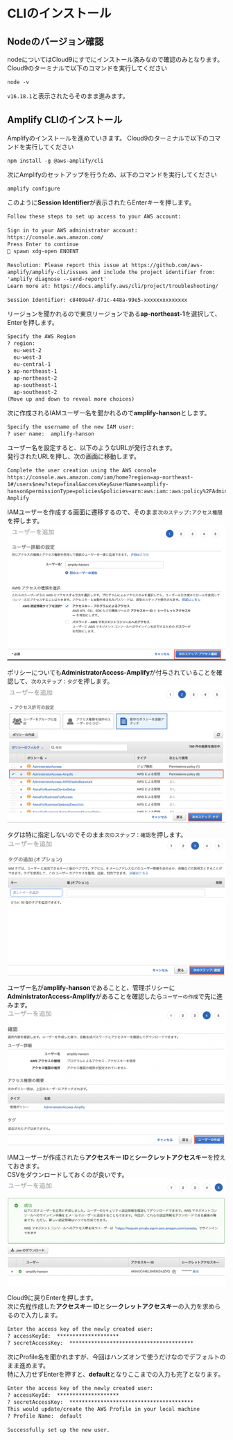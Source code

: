 # CLIのインストール

## Nodeのバージョン確認
nodeについてはCloud9にすでにインストール済みなので確認のみとなります。  
Cloud9のターミナルで以下のコマンドを実行してください

```shell
node -v
```

`v16.18.1`と表示されたらそのまま進みます。

## Amplify CLIのインストール
Amplifyのインストールを進めていきます。
Cloud9のターミナルで以下のコマンドを実行してください

```shell
npm install -g @aws-amplify/cli
```

次にAmplifyのセットアップを行うため、以下のコマンドを実行してください

```
amplify configure
```

このように**Session Identifier**が表示されたらEnterキーを押します。

```
Follow these steps to set up access to your AWS account:

Sign in to your AWS administrator account:
https://console.aws.amazon.com/
Press Enter to continue
🛑 spawn xdg-open ENOENT

Resolution: Please report this issue at https://github.com/aws-amplify/amplify-cli/issues and include the project identifier from: 'amplify diagnose --send-report'
Learn more at: https://docs.amplify.aws/cli/project/troubleshooting/

Session Identifier: c8409a47-d71c-448a-99e5-xxxxxxxxxxxxxx
```

リージョンを聞かれるので東京リージョンである**ap-northeast-1**を選択して、Enterを押します。
```
Specify the AWS Region
? region:  
  eu-west-2 
  eu-west-3 
  eu-central-1 
❯ ap-northeast-1 
  ap-northeast-2 
  ap-southeast-1 
  ap-southeast-2 
(Move up and down to reveal more choices)
```

次に作成されるIAMユーザー名を聞かれるので**amplify-hanson**とします。
```
Specify the username of the new IAM user:
? user name:  amplify-hanson
```

ユーザー名を設定すると、以下のようなURLが発行されます。  
発行されたURLを押し、次の画面に移動します。
```
Complete the user creation using the AWS console
https://console.aws.amazon.com/iam/home?region=ap-northeast-1#/users$new?step=final&accessKey&userNames=amplify-hanson&permissionType=policies&policies=arn:aws:iam::aws:policy%2FAdministratorAccess-Amplify
```

IAMユーザーを作成する画面に遷移するので、そのまま`次のステップ:アクセス権限`を押します。  
![cli_1](./img/cli_1.png)

ポリシーについても**AdministratorAccess-Amplify**が付与されていることを確認して、`次のステップ：タグ`を押します。  
![cli_2](./img/cli_2.png)

タグは特に指定しないのでそのまま`次のステップ：確認`を押します。  
![cli_3](./img/cli_3.png)

ユーザー名が**amplify-hanson**であることと、管理ポリシーに**AdministratorAccess-Amplify**があることを確認したら`ユーザーの作成`で先に進みます。  
![cli_4](./img/cli_4.png)

IAMユーザーが作成されたら**アクセスキー ID**と**シークレットアクセスキー**を控えておきます。  
CSVをダウンロードしておくのが良いです。  
![cli_5](./img/cli_5.png)

Cloud9に戻りEnterを押します。  
次に先程作成した**アクセスキー ID**と**シークレットアクセスキー**の入力を求めらるので入力します。  

```
Enter the access key of the newly created user:
? accessKeyId:  ********************
? secretAccessKey:  ****************************************
```

次にProfile名を聞かれますが、今回はハンズオンで使うだけなのでデフォルトのまま進めます。  
特に入力せずEnterを押すと、**default**となりここまでの入力も完了となります。  
```
Enter the access key of the newly created user:
? accessKeyId:  ********************
? secretAccessKey:  ****************************************
This would update/create the AWS Profile in your local machine
? Profile Name:  default

Successfully set up the new user.
```

